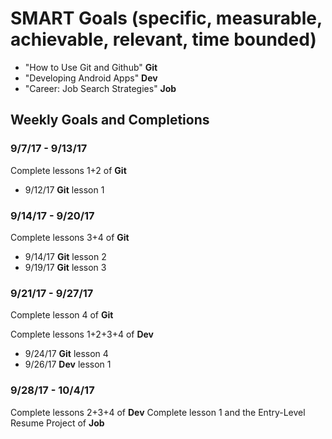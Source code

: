 # SMART Goals (specific, measurable, achievable, relevant, time bounded)

* "How to Use Git and Github" **Git**
* "Developing Android Apps" **Dev**
* "Career: Job Search Strategies" **Job**


## Weekly Goals and Completions
### 9/7/17 - 9/13/17
Complete lessons 1+2 of **Git**

* 9/12/17 **Git** lesson 1

### 9/14/17 - 9/20/17
Complete lessons 3+4 of **Git**

* 9/14/17 **Git** lesson 2
* 9/19/17 **Git** lesson 3

### 9/21/17 - 9/27/17
Complete lesson 4 of **Git**

Complete lessons 1+2+3+4 of **Dev**

* 9/24/17 **Git** lesson 4
* 9/26/17 **Dev** lesson 1

### 9/28/17 - 10/4/17
Complete lessons 2+3+4 of **Dev**
Complete lesson 1 and the Entry-Level Resume Project of **Job**

